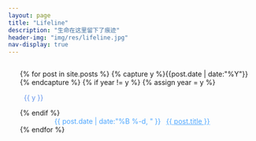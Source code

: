 ```yaml
---
layout: page
title: "Lifeline"
description: "生命在这里留下了痕迹"
header-img: "img/res/lifeline.jpg"
nav-display: true
---
```


<style type="text/css">
.listing-seperator {
	margin:1em auto;
	color:cornflowerblue;
}
.listing-item {color:#4da6ff;}
.listing-item a { margin-left:0.5em; color:#4da6ff;}
.listing-item a:hover { color:#0590f0;}
@media all and (max-width:768px){
.listing-item{text-indent:0em;}
.listing {margin-left: -2em;}
}
@media all and (min-width:768px){
.listing-item{text-indent:5em;}
}
</style>

<ul class="listing" style="list-style-type:none;font-weight:normal;margin-top:2em;">
{% for post in site.posts %}
  {% capture y %}{{post.date | date:"%Y"}}{% endcapture %}
  {% if year != y %}
    {% assign year = y %}
    <li class="listing-seperator"><i class="fa fa-calendar"></i>&nbsp;&nbsp;{{ y }}</li>
  {% endif %}
  <li class="listing-item">
		<time datetime="{{ post.date | date:"%Y-%m-%d" }}">{{ post.date | date:"%B %-d, " }}</time>
        <a href="{{ post.url }}" title="{{ post.title }}">{{ post.title }}</a>
  </li>
{% endfor %}
</ul>
